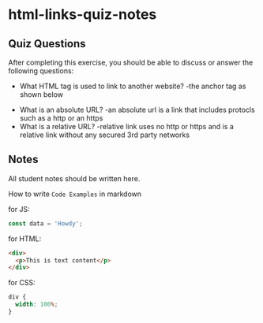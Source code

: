 # html-links-quiz-notes

## Quiz Questions

After completing this exercise, you should be able to discuss or answer the following questions:

- What HTML tag is used to link to another website?
-the anchor tag as shown below
<!--   <a href="https://www.bing.com/">bing</a> -->
- What is an absolute URL?
  -an absolute url is a link that includes protocls such as a http or an https
- What is a relative URL?
  -relative link uses no http or https and is a relative link without any secured 3rd party networks

## Notes

All student notes should be written here.

How to write `Code Examples` in markdown

for JS:

```javascript
const data = 'Howdy';
```

for HTML:

```html
<div>
  <p>This is text content</p>
</div>
```

for CSS:

```css
div {
  width: 100%;
}
```
